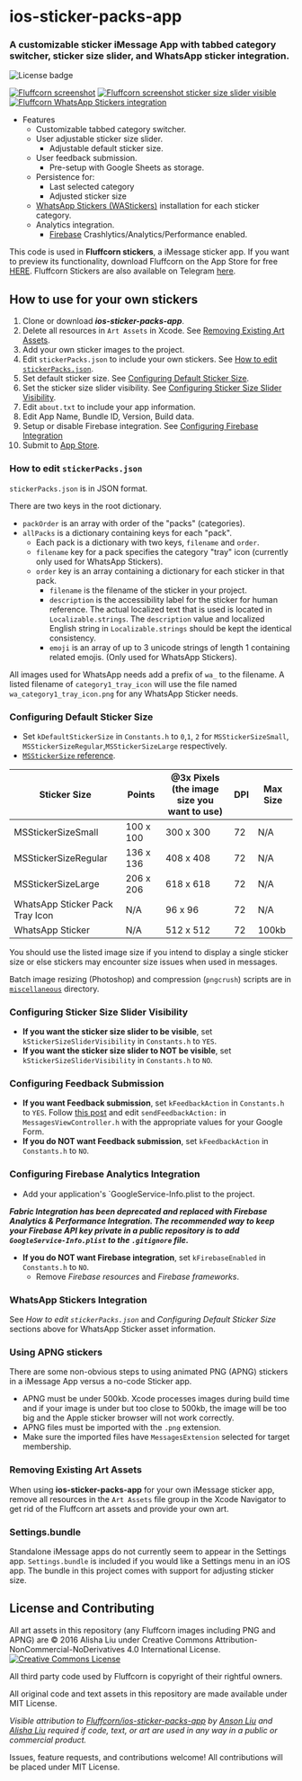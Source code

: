 **ios-sticker-packs-app**
===================
### A customizable sticker iMessage App with tabbed category switcher, sticker size slider, and WhatsApp sticker integration.

![License badge](https://img.shields.io/github/license/fluffcorn/ios-sticker-packs-app?style=for-the-badge)

[![Fluffcorn screenshot](https://raw.githubusercontent.com/Fluffcorn/ios-sticker-packs-app/master/images/ios-winter-16.png)](https://itunes.apple.com/us/app/fluffcorn-by-alisha-liu/id1171532447?app=messages) [![Fluffcorn screenshot sticker size slider visible](https://raw.githubusercontent.com/Fluffcorn/ios-sticker-packs-app/master/images/ios-sticker-size-slider-visible.png)](https://itunes.apple.com/us/app/fluffcorn-by-alisha-liu/id1171532447?app=messages) [![Fluffcorn WhatsApp Stickers integration](https://raw.githubusercontent.com/Fluffcorn/ios-sticker-packs-app/master/images/ios-whatsapp-stickers-integration.jpeg)](https://itunes.apple.com/us/app/fluffcorn-by-alisha-liu/id1171532447?app=messages)

- Features
  - Customizable tabbed category switcher.
  - User adjustable sticker size slider.
     - Adjustable default sticker size.
  - User feedback submission.
     - Pre-setup with Google Sheets as storage.
  - Persistence for:
     - Last selected category
     - Adjusted sticker size
   - [WhatsApp Stickers (WAStickers)](https://github.com/WhatsApp/stickers) installation for each sticker category.
  - Analytics integration.
     - [Firebase](https://firebase.google.com/) Crashlytics/Analytics/Performance enabled.

This code is used in **Fluffcorn stickers**, a iMessage sticker app. If you want to preview its functionality, download Fluffcorn on the App Store for free [HERE](https://itunes.apple.com/us/app/fluffcorn-by-alisha-liu/id1171532447?app=messages). Fluffcorn Stickers are also available on Telegram [here](https://telegram.me/addstickers/FluffcornStickers).

How to use for your own stickers
-------------
1. Clone or download ***ios-sticker-packs-app***.
2. Delete all resources in `Art Assets` in Xcode. See [Removing Existing Art Assets](#removing-existing-art-assets).
3. Add your own sticker images to the project.
4. Edit `stickerPacks.json` to include your own stickers. See [How to edit `stickerPacks.json`](#how-to-use-for-your-own-stickers).
5. Set default sticker size. See [Configuring Default Sticker Size](#configuring-default-sticker-size).
6. Set the sticker size slider visibility. See [Configuring Sticker Size Slider Visibility](#configuring-sticker-size-slider-visibility).
7. Edit `about.txt` to include your app information.
8. Edit App Name, Bundle ID, Version, Build data.
9. Setup or disable Firebase integration. See [Configuring Firebase Integration](#configuring-firebase-analytics-integration)
10. Submit to [App Store](https://developer.apple.com/ios/submit/). 


### How to edit `stickerPacks.json`

`stickerPacks.json` is in JSON format. 

There are two keys in the root dictionary. 
- `packOrder` is an array with order of the "packs" (categories). 
- `allPacks` is a dictionary containing keys for each "pack". 
  - Each pack is a dictionary with two keys, `filename` and `order`.
  - `filename` key for a pack specifies the category "tray" icon (currently only used for WhatsApp Stickers).
  - `order` key is an array containing a dictionary for each sticker in that pack. 
    - `filename` is the filename of the sticker in your project.
    - `description` is the accessibility label for the sticker for human reference. The actual localized text that is used is located in `Localizable.strings`. The `description` value and localized English string in `Localizable.strings` should be kept the identical consistency.
    - `emoji` is an array of up to 3 unicode strings of length 1 containing related emojis. (Only used for WhatsApp Stickers).

All images used for WhatsApp needs add a prefix of `wa_` to the filename. A listed filename of `category1_tray_icon` will use the file named `wa_category1_tray_icon.png` for any WhatsApp Sticker needs.

### Configuring Default Sticker Size

- Set `kDefaultStickerSize` in `Constants.h` to `0`,`1`, `2` for `MSStickerSizeSmall`, `MSStickerSizeRegular`,`MSStickerSizeLarge` respectively.
- [`MSStickerSize` reference](https://developer.apple.com/reference/messages/msstickersize?language=objc). 

| Sticker Size| Points | @3x Pixels (the image size you want to use) | DPI | Max Size |
| --- | --- | --- | --- | -- |
| MSStickerSizeSmall | 100 x 100 | 300 x 300 | 72 | N/A |
| MSStickerSizeRegular | 136 x 136 | 408 x 408 | 72 | N/A |
| MSStickerSizeLarge | 206 x 206 | 618 x 618 | 72 | N/A |
| WhatsApp Sticker Pack Tray Icon | N/A | 96 x 96 | 72 | N/A |
| WhatsApp Sticker | N/A | 512 x 512 | 72 | 100kb |

You should use the listed image size if you intend to display a single sticker size or else stickers may encounter size issues when used in messages. 

Batch image resizing (Photoshop) and compression (`pngcrush`) scripts are in [`miscellaneous`](https://github.com/Fluffcorn/ios-sticker-packs-app/tree/master/miscellaneous) directory. 

### Configuring Sticker Size Slider Visibility

- **If you want the sticker size slider to be visible**, set `kStickerSizeSliderVisibility` in `Constants.h` to `YES`.
- **If you want the sticker size slider to NOT be visible**, set `kStickerSizeSliderVisibility` in `Constants.h` to `NO`.

### Configuring Feedback Submission

- **If you want Feedback submission**, set `kFeedbackAction` in `Constants.h` to `YES`.  Follow [this post](http://stackoverflow.com/questions/12358002/submit-data-to-google-spreadsheet-form-from-objective-c) and edit `sendFeedbackAction:` in `MessagesViewController.h` with the appropriate values for your Google Form.
- **If you do NOT want Feedback submission**, set `kFeedbackAction` in `Constants.h` to `NO`. 

### Configuring Firebase Analytics Integration

- Add your application's `GoogleService-Info.plist to the project.

***Fabric Integration has been deprecated and replaced with Firebase Analytics & Performance Integration. The recommended way to keep your Firebase API key private in a public repository is to add `GoogleService-Info.plist` to the `.gitignore` file.***

- **If you do NOT want Firebase integration**, set `kFirebaseEnabled` in `Constants.h` to `NO`. 
  - Remove *Firebase resources* and *Firebase frameworks*.

### WhatsApp Stickers Integration

See *How to edit `stickerPacks.json`* and *Configuring Default Sticker Size* sections above for WhatsApp Sticker asset information. 

### Using APNG stickers

There are some non-obvious steps to using animated PNG (APNG) stickers in a iMessage App versus a no-code Sticker app.

- APNG must be under 500kb. Xcode processes images during build time and if your image is under but too close to 500kb, the image will be too big and the Apple sticker browser will not work correctly.
- APNG files must be imported with the `.png` extension. 
- Make sure the imported files have `MessagesExtension` selected for target membership.

### Removing Existing Art Assets

When using **ios-sticker-packs-app** for your own iMessage sticker app, remove all resources in the `Art Assets` file group in the Xcode Navigator to get rid of the Fluffcorn art assets and provide your own art. 

### Settings.bundle

Standalone iMessage apps do not currently seem to appear in the Settings app. `Settings.bundle` is included if you would like a Settings menu in an iOS app. The bundle in this project comes with support for adjusting sticker size. 

License and Contributing
-------------
All art assets in this repository (any Fluffcorn images including PNG and APNG) are © 2016 Alisha Liu under Creative Commons Attribution-NonCommercial-NoDerivatives 4.0 International License. [![Creative Commons License](https://i.creativecommons.org/l/by-nc-nd/4.0/88x31.png "Creative Commons License")](http://creativecommons.org/licenses/by-nc-nd/4.0/)

All third party code used by Fluffcorn is copyright of their rightful owners.

All original code and text assets in this repository are made available under MIT License. 

*Visible attribution to [Fluffcorn/ios-sticker-packs-app](https://github.com/Fluffcorn/ios-sticker-packs-app) by [Anson Liu](http://ansonliu.com) and [Alisha Liu](http://alishaliu.com) required if code, text, or art are used in any way in a public or commercial product.*

Issues, feature requests, and contributions welcome! All contributions will be placed under MIT License. 
